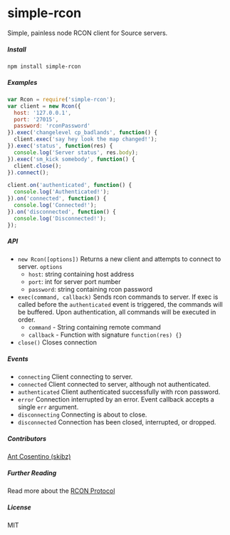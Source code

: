
# simple-rcon

Simple, painless node RCON client for Source servers.

##### Install

```
npm install simple-rcon
```

##### Examples

```js
var Rcon = require('simple-rcon');
var client = new Rcon({
  host: '127.0.0.1',
  port: '27015',
  password: 'rconPassword'
}).exec('changelevel cp_badlands', function() {
  client.exec('say hey look the map changed!');
}).exec('status', function(res) {
  console.log('Server status', res.body);
}).exec('sm_kick somebody', function() {
  client.close();
}).connect();

client.on('authenticated', function() {
  console.log('Authenticated!');
}).on('connected', function() {
  console.log('Connected!');
}).on('disconnected', function() {
  console.log('Disconnected!');
});
```

##### API

* `new Rcon([options])` Returns a new client and attempts to connect to server.
  `options`
    - `host`: string containing host address
    - `port`: int for server port number
    - `password`: string containing rcon password
* `exec(command, callback)` Sends rcon commands to server. If exec is called before the `authenticated` event is triggered, the commands will be buffered. Upon authentication, all commands will be executed in order.
  - `command` - String containing remote command
  - `callback` - Function with signature `function(res) {}`
* `close()` Closes connection

##### Events

* `connecting` Client connecting to server.
* `connected` Client connected to server, although not authenticated.
* `authenticated` Client authenticated successfully with rcon password.
* `error` Connection interrupted by an error. Event callback accepts a single `err` argument.
* `disconnecting` Connecting is about to close.
* `disconnected` Connection has been closed, interrupted, or dropped.

##### Contributors

[Ant Cosentino (skibz)](https://github.com/skibz)

##### Further Reading
Read more about the [RCON Protocol](https://developer.valvesoftware.com/wiki/Source_RCON_Protocol)

##### License

MIT
